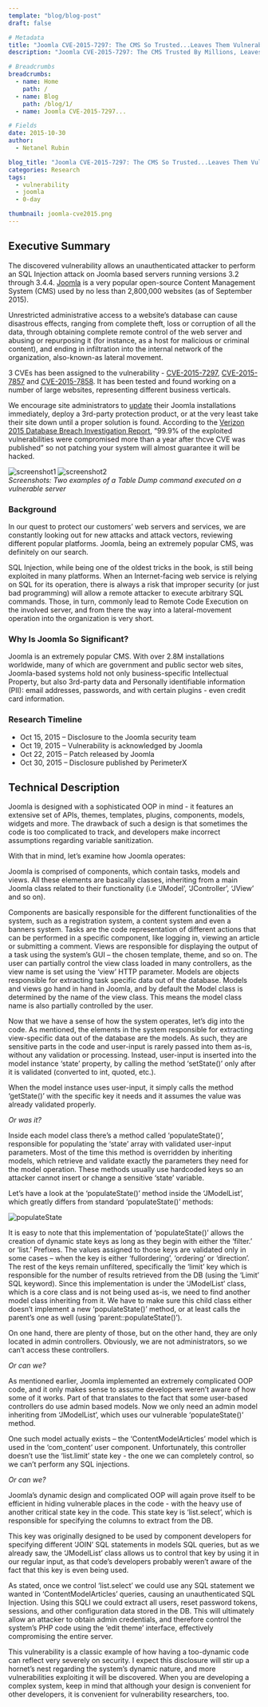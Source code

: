 ```yaml
---
template: "blog/blog-post"
draft: false

# Metadata
title: "Joomla CVE-2015-7297: The CMS So Trusted...Leaves Them Vulnerable"
description: "Joomla CVE-2015-7297: The CMS Trusted By Millions, Leaves them all vulnerable"

# Breadcrumbs
breadcrumbs:
  - name: Home
    path: /
  - name: Blog
    path: /blog/1/
  - name: Joomla CVE-2015-7297...

# Fields
date: 2015-10-30
author:
  - Netanel Rubin

blog_title: "Joomla CVE-2015-7297: The CMS So Trusted...Leaves Them Vulnerable"
categories: Research
tags:
  - vulnerability
  - joomla
  - 0-day

thumbnail: joomla-cve2015.png
---
```


## Executive Summary

The discovered vulnerability allows an unauthenticated attacker to perform an SQL Injection attack on Joomla based servers running versions 3.2 through 3.4.4. [Joomla](https://www.joomla.org/about-joomla.html) is a very popular open-source Content Management System (CMS) used by no less than 2,800,000 websites (as of September 2015).

Unrestricted administrative access to a website’s database can cause disastrous effects, ranging from complete theft, loss or corruption of all the data, through obtaining complete remote control of the web server and abusing or repurposing it (for instance, as a host for malicious or criminal content), and ending in infiltration into the internal network of the organization, also-known-as lateral movement.

3 CVEs has been assigned to the vulnerability - [CVE-2015-7297](http://cve.mitre.org/cgi-bin/cvename.cgi?name=CVE-2015-7297), [CVE-2015-7857](http://cve.mitre.org/cgi-bin/cvename.cgi?name=CVE-2015-7857) and [CVE-2015-7858](http://cve.mitre.org/cgi-bin/cvename.cgi?name=CVE-2015-7858). It has been tested and found working on a number of large websites, representing different business verticals.

We encourage site administrators to [update](https://www.joomla.org/announcements/release-news/5634-joomla-3-4-5-released.html) their Joomla installations immediately, deploy a 3rd-party protection product, or at the very least take their site down until a proper solution is found. According to the [Verizon 2015 Database Breach Investigation Report](http://www.verizonenterprise.com/resources/reports/rp_data-breach-investigation-report-2015_en_xg.pdf), “99.9% of the exploited vulnerabilities were compromised more than a year after thcve CVE was published” so not patching your system will almost guarantee it will be hacked.

![screenshot1](/assets/images/blog/joomla-screenshot1.png)
![screenshot2](/assets/images/blog/joomla-screenshot2.png)
<br>_Screenshots: Two examples of a Table Dump command executed on a vulnerable server_

### Background

In our quest to protect our customers’ web servers and services, we are constantly looking out for new attacks and attack vectors, reviewing different popular platforms. Joomla, being an extremely popular CMS, was definitely on our search.

SQL Injection, while being one of the oldest tricks in the book, is still being exploited in many platforms. When an Internet-facing web service is relying on SQL for its operation, there is always a risk that improper security (or just bad programming) will allow a remote attacker to execute arbitrary SQL commands. Those, in turn, commonly lead to Remote Code Execution on the involved server, and from there the way into a lateral-movement operation into the organization is very short.

### Why Is Joomla So Significant?

Joomla is an extremely popular CMS. With over 2.8M installations worldwide, many of which are government and public sector web sites, Joomla-based systems hold not only business-specific Intellectual Property, but also 3rd-party data and Personally identifiable information (PII): email addresses, passwords, and with certain plugins - even credit card information.

### Research Timeline

- Oct 15, 2015 – Disclosure to the Joomla security team
- Oct 19, 2015 – Vulnerability is acknowledged by Joomla
- Oct 22, 2015 – Patch released by Joomla
- Oct 30, 2015 – Disclosure published by PerimeterX

## Technical Description

Joomla is designed with a sophisticated OOP in mind - it features an extensive set of APIs, themes, templates, plugins, components, models, widgets and more. The drawback of such a design is that sometimes the code is too complicated to track, and developers make incorrect assumptions regarding variable sanitization.

With that in mind, let’s examine how Joomla operates:

Joomla is comprised of components, which contain tasks, models and views. All these elements are basically classes, inheriting from a main Joomla class related to their functionality (i.e ‘JModel’, ‘JController’, ‘JView’ and so on).

Components are basically responsible for the different functionalities of the system, such as a registration system, a content system and even a banners system. Tasks are the code representation of different actions that can be performed in a specific component, like logging in, viewing an article or submitting a comment. Views are responsible for displaying the output of a task using the system’s GUI – the chosen template, theme, and so on. The user can partially control the view class loaded in many controllers, as the view name is set using the ‘view’ HTTP parameter. Models are objects responsible for extracting task specific data out of the database. Models and views go hand in hand in Joomla, and by default the Model class is determined by the name of the view class. This means the model class name is also partially controlled by the user.

Now that we have a sense of how the system operates, let’s dig into the code.
As mentioned, the elements in the system responsible for extracting view-specific data out of the database are the models. As such, they are sensitive parts in the code and user-input is rarely passed into them as-is, without any validation or processing. Instead, user-input is inserted into the model instance ‘state’ property, by calling the method ‘setState()’ only after it is validated (converted to int, quoted, etc.).

When the model instance uses user-input, it simply calls the method ‘getState()’ with the specific key it needs and it assumes the value was already validated properly.

_Or was it?_

Inside each model class there’s a method called ‘populateState()’, responsible for populating the ‘state’ array with validated user-input parameters. Most of the time this method is overridden by inheriting models, which retrieve and validate exactly the parameters they need for the model operation. These methods usually use hardcoded keys so an attacker cannot insert or change a sensitive ‘state’ variable.

Let’s have a look at the ‘populateState()’ method inside the ‘JModelList’, which greatly differs from standard ‘populateState()’ methods:

![populateState](/assets/images/blog/populateState.png)

It is easy to note that this implementation of ‘populateState()’ allows the creation of dynamic state keys as long as they begin with either the ‘filter.’ or ‘list.’ Prefixes. The values assigned to those keys are validated only in some cases – when the key is either ‘fullordering’, ‘ordering’ or ‘direction’. The rest of the keys remain unfiltered, specifically the ‘limit’ key which is responsible for the number of results retrieved from the DB (using the ‘Limit’ SQL keyword).
Since this implementation is under the ‘JModelList’ class, which is a core class and is not being used as-is, we need to find another model class inheriting from it. We have to make sure this child class either doesn’t implement a new ‘populateState()’ method, or at least calls the parent’s one as well (using ‘parent::populateState()’).

On one hand, there are plenty of those, but on the other hand, they are only located in admin controllers. Obviously, we are not administrators, so we can’t access these controllers.

_Or can we?_

As mentioned earlier, Joomla implemented an extremely complicated OOP code, and it only makes sense to assume developers weren’t aware of how some of it works. Part of that translates to the fact that some user-based controllers do use admin based models.
Now we only need an admin model inheriting from ‘JModelList’, which uses our vulnerable ‘populateState()’ method.

One such model actually exists – the ‘ContentModelArticles’ model which is used in the ‘com_content’ user component. Unfortunately, this controller doesn’t use the ‘list.limit’ state key - the one we can completely control, so we can’t perform any SQL injections.

_Or can we?_

Joomla’s dynamic design and complicated OOP will again prove itself to be efficient in hiding vulnerable places in the code - with the heavy use of another critical state key in the code.
This state key is ‘list.select’, which is responsible for specifying the columns to extract from the DB.

This key was originally designed to be used by component developers for specifying different ‘JOIN’ SQL statements in models SQL queries, but as we already saw, the ‘JModelList’ class allows us to control that key by using it in our regular input, as that code’s developers probably weren’t aware of the fact that this key is even being used.

As stated, once we control ‘list.select’ we could use any SQL statement we wanted in ‘ContentModelArticles’ queries, causing an unauthenticated SQL Injection. Using this SQLI we could extract all users, reset password tokens, sessions, and other configuration data stored in the DB. This will ultimately allow an attacker to obtain admin credentials, and therefore control the system’s PHP code using the ‘edit theme’ interface, effectively compromising the entire server.

This vulnerability is a classic example of how having a too-dynamic code can reflect very severely on security. I expect this disclosure will stir up a hornet’s nest regarding the system’s dynamic nature, and more vulnerabilities exploiting it will be discovered.
When you are developing a complex system, keep in mind that although your design is convenient for other developers, it is convenient for vulnerability researchers, too.
